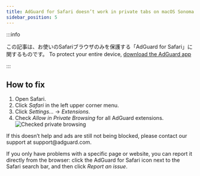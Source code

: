 ```yaml
---
title: AdGuard for Safari doesn’t work in private tabs on macOS Sonoma
sidebar_position: 5
---
```


:::info

この記事は、お使いのSafariブラウザのみを保護する「AdGuard  for Safari」に関するものです。 To protect your entire device, [download the AdGuard app](https://agrd.io/download-kb-adblock)

:::

## How to fix

1. Open Safari.
2. Click _Safari_ in the left upper corner menu.
3. Click _Settings…_ → _Extensions_.
4. Check _Allow in Private Browsing_ for all AdGuard extensions.
   ![Checked private browsing](https://cdn.adtidy.org/content/Kb/ad_blocker/safari/adg-safari-sonoma-private.png)

If this doesn’t help and ads are still not being blocked, please contact our support at support\@adguard.com.

If you only have problems with a specific page or website, you can report it directly from the browser: click the AdGuard for Safari icon next to the Safari search bar, and then click _Report an issue_.
